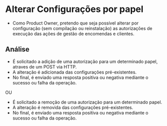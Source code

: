 # Alterar Configurações por papel

- Como Product Owner, pretendo que seja possível alterar por configuração (sem compilação ou reinstalação) as autorizações de execução das ações de gestão de encomendas e clientes.

## Análise

- É solicitado a adição de uma autorização para um determinado papel, atraves de um POST via HTTP.
- A alteração é adicionada das configurações pré-existentes.
- No final, é enviado uma resposta positiva ou negativa mediante o sucesso ou falha da operação.

OU

- É solicitado a remoção de uma autorização para um determinado papel.
- A alteração é removida das configurações pré-existentes.
- No final, é enviado uma resposta positiva ou negativa mediante o sucesso ou falha da operação.
